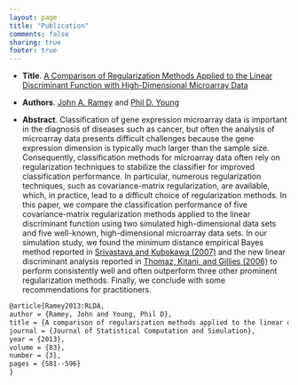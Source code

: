 ```yaml
---
layout: page
title: "Publication"
comments: false
sharing: true
footer: true
---
```


* **Title**. [A Comparison of Regularization Methods Applied to the Linear Discriminant Function with High-Dimensional Microarray Data](http://www.tandfonline.com/doi/abs/10.1080/00949655.2011.625946)

* **Authors**. [John A. Ramey](http://ramhiser.com) and [Phil D. Young](http://www.linkedin.com/pub/phil-young/30/b44/877)

* **Abstract**. Classification of gene expression microarray data is important
in the diagnosis of diseases such as cancer, but often the analysis of
microarray data presents difficult challenges because the gene expression
dimension is typically much larger than the sample size. Consequently,
classification methods for microarray data often rely on regularization
techniques to stabilize the classifier for improved classification
performance. In particular, numerous regularization techniques, such as
covariance-matrix regularization, are available, which, in practice, lead to a
difficult choice of regularization methods. In this paper, we compare the
classification performance of five covariance-matrix regularization methods
applied to the linear discriminant function using two simulated high-dimensional
data sets and five well-known, high-dimensional microarray data sets. In our
simulation study, we found the minimum distance empirical Bayes method reported
in [Srivastava and Kubokawa (2007)](http://www.utstat.utoronto.ca/~srivasta/exp1.pdf) and the new linear discriminant analysis reported in [Thomaz, Kitani, and Gillies (2006)](http://rd.springer.com/article/10.1007%2FBF03192391) to perform consistently well and often outperform three other prominent regularization methods. Finally, we conclude with some recommendations for practitioners.

``` latex BibTeX Record
@article{Ramey2013:RLDA,
author = {Ramey, John and Young, Phil D},
title = {A comparison of regularization methods applied to the linear discriminant function with high-dimensional microarray data},
journal = {Journal of Statistical Computation and Simulation},
year = {2013},
volume = {83},
number = {3},
pages = {581--596}
}
```